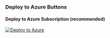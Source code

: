 ### Deploy to Azure Buttons

#### Deploy to Azure Subscription (recommended)
[![Deploy to Azure](https://aka.ms/deploytoazurebutton)](https://portal.azure.com/#create/Microsoft.Template/uri/https%3A%2F%2Fraw.githubusercontent.com%2Fberndtgroup%2Fwelcome%2Fmain%2Fonboarding%2Fsubscription%2FdelegatedResourceManagement.json)
